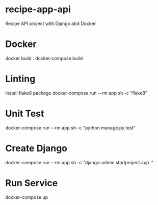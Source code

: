 # recipe-app-api
 Recipe API project with Django abd Docker

 # Docker
 docker build .
 docker-compose build

 # Linting
 install flake8 package
 docker-compose run --rm app sh -c "flake8"

 # Unit Test
docker-compose run --rm app sh -c "python manage.py test"

# Create Django
docker-compose run --rm app sh -c "django-admin startproject app ."

# Run Service
docker-compose up
